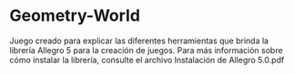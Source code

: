 # Geometry-World
Juego creado para explicar las diferentes herramientas que brinda la librería Allegro 5 para la creación de juegos. Para más información sobre cómo instalar la librería, consulte el archivo Instalación de Allegro 5.0.pdf
